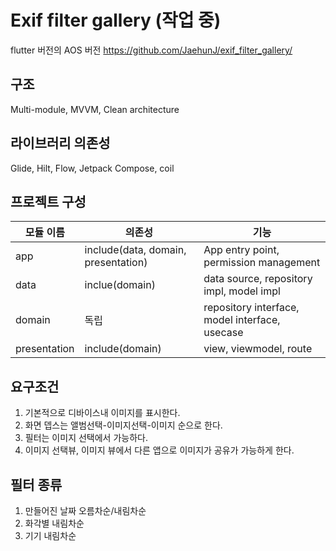 Exif filter gallery (작업 중)
=============
flutter 버전의 AOS 버전
https://github.com/JaehunJ/exif_filter_gallery/

## 구조
Multi-module, MVVM, Clean architecture

## 라이브러리 의존성
Glide, Hilt, Flow, Jetpack Compose, coil

## 프로젝트 구성
|모듈 이름|의존성|기능|
|------|---|---|
|app|include(data, domain, presentation)| App entry point, permission management
|data|inclue(domain)| data source, repository impl, model impl
|domain|독립|repository interface, model interface, usecase
|presentation|include(domain)|view, viewmodel, route

## 요구조건
1. 기본적으로 디바이스내 이미지를 표시한다.
2. 화면 뎁스는 앨범선택-이미지선택-이미지 순으로 한다.
3. 필터는 이미지 선택에서 가능하다.
4. 이미지 선택뷰, 이미지 뷰에서 다른 앱으로 이미지가 공유가 가능하게 한다.

## 필터 종류
1. 만들어진 날짜 오름차순/내림차순
2. 화각별 내림차순
4. 기기 내림차순
